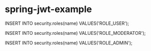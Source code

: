 # spring-jwt-example

INSERT INTO security.roles(name) VALUES('ROLE_USER'); 

INSERT INTO security.roles(name) VALUES('ROLE_MODERATOR');  

INSERT INTO security.roles(name) VALUES('ROLE_ADMIN');  
